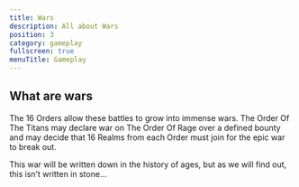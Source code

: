 ```yaml
---
title: Wars
description: All about Wars
position: 3
category: gameplay
fullscreen: true
menuTitle: Gameplay
---
```


## What are wars

The 16 Orders allow these battles to grow into immense wars. The Order Of The Titans may declare war on The Order Of Rage over a defined bounty and may decide that 16 Realms from each Order must join for the epic war to break out.

This war will be written down in the history of ages, but as we will find out, this isn’t written in stone…
